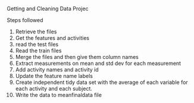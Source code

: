Getting and Cleaning Data Projec

Steps followed
1) Retrieve the files
2) Get the features and activities
3) read the test files
4) Read the train files
5) Merge the files and then give them column names
6) Extract measurements on mean and std dev for each measurement
7) Add activity names and activity id
8) Update the feature name labels 
9) Create independent tidy data set with the average of each variable for each activity and each subject.
10) Write the data to meanfinaldata file
